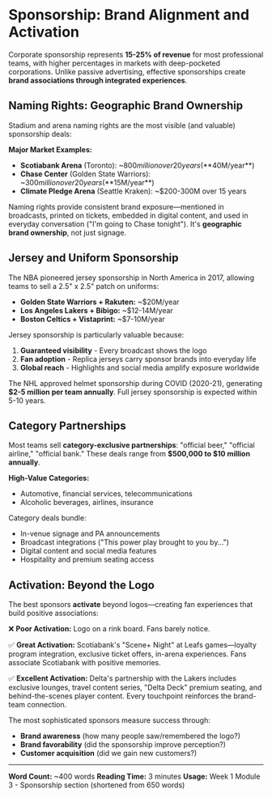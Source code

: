 # Sponsorship: Brand Alignment and Activation

Corporate sponsorship represents **15-25% of revenue** for most professional teams, with higher percentages in markets with deep-pocketed corporations. Unlike passive advertising, effective sponsorships create **brand associations through integrated experiences**.

## Naming Rights: Geographic Brand Ownership

Stadium and arena naming rights are the most visible (and valuable) sponsorship deals:

**Major Market Examples:**
- **Scotiabank Arena** (Toronto): ~$800 million over 20 years (**$40M/year**)
- **Chase Center** (Golden State Warriors): ~$300 million over 20 years (**$15M/year**)
- **Climate Pledge Arena** (Seattle Kraken): ~$200-300M over 15 years

Naming rights provide consistent brand exposure—mentioned in broadcasts, printed on tickets, embedded in digital content, and used in everyday conversation ("I'm going to Chase tonight"). It's **geographic brand ownership**, not just signage.

## Jersey and Uniform Sponsorship

The NBA pioneered jersey sponsorship in North America in 2017, allowing teams to sell a 2.5" x 2.5" patch on uniforms:

- **Golden State Warriors + Rakuten:** ~$20M/year
- **Los Angeles Lakers + Bibigo:** ~$12-14M/year
- **Boston Celtics + Vistaprint:** ~$7-10M/year

Jersey sponsorship is particularly valuable because:
1. **Guaranteed visibility** - Every broadcast shows the logo
2. **Fan adoption** - Replica jerseys carry sponsor brands into everyday life
3. **Global reach** - Highlights and social media amplify exposure worldwide

The NHL approved helmet sponsorship during COVID (2020-21), generating **$2-5 million per team annually**. Full jersey sponsorship is expected within 5-10 years.

## Category Partnerships

Most teams sell **category-exclusive partnerships**: "official beer," "official airline," "official bank." These deals range from **$500,000 to $10 million annually**.

**High-Value Categories:**
- Automotive, financial services, telecommunications
- Alcoholic beverages, airlines, insurance

Category deals bundle:
- In-venue signage and PA announcements
- Broadcast integrations ("This power play brought to you by...")
- Digital content and social media features
- Hospitality and premium seating access

## Activation: Beyond the Logo

The best sponsors **activate** beyond logos—creating fan experiences that build positive associations:

❌ **Poor Activation:** Logo on a rink board. Fans barely notice.

✅ **Great Activation:** Scotiabank's "Scene+ Night" at Leafs games—loyalty program integration, exclusive ticket offers, in-arena experiences. Fans associate Scotiabank with positive memories.

✅ **Excellent Activation:** Delta's partnership with the Lakers includes exclusive lounges, travel content series, "Delta Deck" premium seating, and behind-the-scenes player content. Every touchpoint reinforces the brand-team connection.

The most sophisticated sponsors measure success through:
- **Brand awareness** (how many people saw/remembered the logo?)
- **Brand favorability** (did the sponsorship improve perception?)
- **Customer acquisition** (did we gain new customers?)

---

**Word Count:** ~400 words
**Reading Time:** 3 minutes
**Usage:** Week 1 Module 3 - Sponsorship section (shortened from 650 words)

